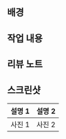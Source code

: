 ## 배경

## 작업 내용

## 리뷰 노트

## 스크린샷

<!-- 요건 안 써도 대지렁 👻 -->
| 설명 1 | 설명 2 |
|:---:|:---:|
| 사진 1 | 사진 2 |
